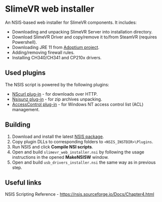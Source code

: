 # SlimeVR web installer

An NSIS-based web installer for SlimeVR components. It includes:

* Downloading and unpacking SlimeVR Server into installation directory.
* Download SlimeVR Driver and copy/remove it to/from SteamVR (requires Powershell).
* Downloading JRE 11 from [Adoptium project](https://adoptium.net/).
* Adding/removing firewall rules.
* Installing CH340/CH341 and CP210x drivers.

## Used plugins

The NSIS script is powered by the following plugins:

* [NScurl plug-in](https://nsis.sourceforge.io/NScurl_plug-in) - for downloads over HTTP.
* [Nsisunz plug-in](https://nsis.sourceforge.io/Nsisunz_plug-in) - for zip archives unpacking.
* [AccessControl plug-in](https://nsis.sourceforge.io/AccessControl_plug-in) - for Windows NT access control list (ACL) management.

## Building

1. Download and install the latest [NSIS package](https://nsis.sourceforge.io/Download).
1. Copy plugin DLLs to corresponding folders to `<NSIS_INSTDIR>\Plugins`.
1. Run NSIS and click **Compile NSI scripts**.
1. Open and build `slimevr_web_installer.nsi` by following the usage instructions in the opened **MakeNSISW** window.
1. Open and build `usb_drivers_installer.nsi` the same way as in previous step.

## Useful links

NSIS Scripting Reference - <https://nsis.sourceforge.io/Docs/Chapter4.html>
